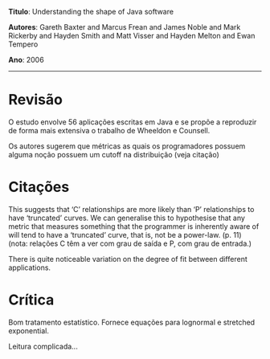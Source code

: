 **Titulo**: Understanding the shape of Java software

**Autores**: Gareth Baxter and Marcus Frean and James Noble and Mark Rickerby and Hayden Smith and Matt Visser and Hayden Melton and Ewan Tempero

**Ano**: 2006


---


# Revisão #

O estudo envolve 56 aplicações escritas em Java e se propõe a reproduzir de forma mais extensiva o trabalho de Wheeldon e Counsell.

Os autores sugerem que métricas as quais os programadores possuem alguma noção possuem um cutoff na distribuição (veja citação)

# Citações #

This suggests that ‘C’ relationships are more likely than ‘P’ relationships to have ‘truncated’ curves. We can generalise this to hypothesise that any metric that measures something that the programmer is inherently aware of will tend to have a ‘truncated’ curve, that is, not be a power-law. (p. 11)
(nota: relações C têm a ver com grau de saída e P, com grau de entrada.)

There is quite noticeable variation on the degree of fit between different applications.

# Crítica #

Bom tratamento estatístico. Fornece equações para lognormal e stretched exponential.

Leitura complicada...

